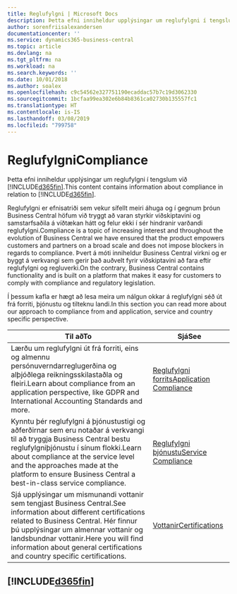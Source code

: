 ```yaml
---
title: Reglufylgni | Microsoft Docs
description: Þetta efni inniheldur upplýsingar um reglufylgni í tengslum við Business Central.
author: sorenfriisalexandersen
documentationcenter: ''
ms.service: dynamics365-business-central
ms.topic: article
ms.devlang: na
ms.tgt_pltfrm: na
ms.workload: na
ms.search.keywords: ''
ms.date: 10/01/2018
ms.author: soalex
ms.openlocfilehash: c9c54562e327751190ecaddac57b7c19d3062330
ms.sourcegitcommit: 1bcfaa99ea302e6b84b8361ca02730b135557fc1
ms.translationtype: HT
ms.contentlocale: is-IS
ms.lasthandoff: 03/08/2019
ms.locfileid: "799758"
---
```

# <a name="compliance"></a><span data-ttu-id="f0f72-103">Reglufylgni</span><span class="sxs-lookup"><span data-stu-id="f0f72-103">Compliance</span></span>
<span data-ttu-id="f0f72-104">Þetta efni inniheldur upplýsingar um reglufylgni í tengslum við [!INCLUDE[d365fin](../includes/d365fin_md.md)].</span><span class="sxs-lookup"><span data-stu-id="f0f72-104">This content contains information about compliance in relation to [!INCLUDE[d365fin](../includes/d365fin_md.md)].</span></span>  

<span data-ttu-id="f0f72-105">Reglufylgni er efnisatriði sem vekur sífellt meiri áhuga og í gegnum þróun Business Central höfum við tryggt að varan styrkir viðskiptavini og samstarfsaðila á víðtækan hátt og felur ekki í sér hindranir varðandi reglufylgni.</span><span class="sxs-lookup"><span data-stu-id="f0f72-105">Compliance is a topic of increasing interest and throughout the evolution of Business Central we have ensured that the product empowers customers and partners on a broad scale and does not impose blockers in regards to compliance.</span></span> <span data-ttu-id="f0f72-106">Þvert á móti inniheldur Business Central virkni og er byggt á verkvangi sem gerir það auðvelt fyrir viðskiptavini að fara eftir reglufylgni og regluverki.</span><span class="sxs-lookup"><span data-stu-id="f0f72-106">On the contrary, Business Central contains functionality and is built on a platform that makes it easy for customers to comply with compliance and regulatory legislation.</span></span>

<span data-ttu-id="f0f72-107">Í þessum kafla er hægt að lesa meira um nálgun okkar á reglufylgni séð út frá forriti, þjónustu og tilteknu landi.</span><span class="sxs-lookup"><span data-stu-id="f0f72-107">In this section you can read more about our approach to compliance from and application, service and country specific perspective.</span></span>

|<span data-ttu-id="f0f72-108">**Til að**</span><span class="sxs-lookup"><span data-stu-id="f0f72-108">**To**</span></span>|<span data-ttu-id="f0f72-109">**Sjá**</span><span class="sxs-lookup"><span data-stu-id="f0f72-109">**See**</span></span>|  
|------------|-------------|  
|<span data-ttu-id="f0f72-110">Lærðu um reglufylgni út frá forriti, eins og almennu persónuverndarreglugerðina og alþjóðlega reikningsskilastaðla og fleiri.</span><span class="sxs-lookup"><span data-stu-id="f0f72-110">Learn about compliance from an application perspective, like GDPR and International Accounting Standards and more.</span></span>|[<span data-ttu-id="f0f72-111">Reglufylgni forrits</span><span class="sxs-lookup"><span data-stu-id="f0f72-111">Application Compliance</span></span>](compliance-application-compliance.md)|  
|<span data-ttu-id="f0f72-112">Kynntu þér reglufylgni á þjónustustigi og aðferðirnar sem eru notaðar á verkvangi til að tryggja Business Central bestu reglufylgniþjónustu í sínum flokki.</span><span class="sxs-lookup"><span data-stu-id="f0f72-112">Learn about compliance at the service level and the approaches made at the platform to ensure Business Central a best-in-class service compliance.</span></span>|[<span data-ttu-id="f0f72-113">Reglufylgni þjónustu</span><span class="sxs-lookup"><span data-stu-id="f0f72-113">Service Compliance</span></span>](compliance-service-compliance.md)|  
|<span data-ttu-id="f0f72-114">Sjá upplýsingar um mismunandi vottanir sem tengjast Business Central.</span><span class="sxs-lookup"><span data-stu-id="f0f72-114">See information about different certifications related to Business Central.</span></span> <span data-ttu-id="f0f72-115">Hér finnur þú upplýsingar um almennar vottanir og landsbundnar vottanir.</span><span class="sxs-lookup"><span data-stu-id="f0f72-115">Here you will find information about general certifications and country specific certifications.</span></span>|[<span data-ttu-id="f0f72-116">Vottanir</span><span class="sxs-lookup"><span data-stu-id="f0f72-116">Certifications</span></span>](compliance-certifications.md)|  

 ## [!INCLUDE[d365fin](../includes/free_trial_md.md)]  
 
